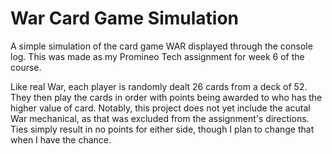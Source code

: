 # War Card Game Simulation

A simple simulation of the card game WAR displayed through the console log. This was made as my Promineo Tech assignment for week 6 of the course.

Like real War, each player is randomly dealt 26 cards from a deck of 52. They then play the cards in order with points being awarded to who has the higher value of card. Notably, this project does not yet include the acutal War mechanical, as that was excluded from the assignment's directions. Ties simply result in no points for either side, though I plan to change that when I have the chance.

